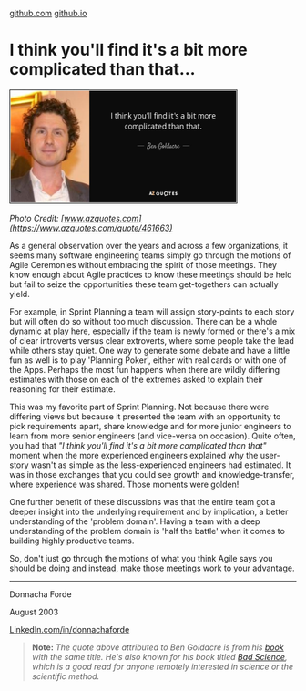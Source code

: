 [github.com](https://github.com/donnachaforde/donnachaforde.github.io) [github.io](https://donnachaforde.github.io)

# I think you'll find it's a bit more complicated than that...


<img src="./quote-i-think-you-ll-find-it-s-a-bit-more-complicated-than-that-ben-goldacre-46-16-63.jpg" alt="C++ Logo" width="400" height="200" />

_Photo Credit: [www.azquotes.com](https://www.azquotes.com/quote/461663)_


As a general observation over the years and across a few organizations, it seems many software engineering teams simply go through the motions of Agile Ceremonies without embracing the spirit of those meetings. They know enough about Agile practices to know these meetings should be held but fail to seize the opportunities these team get-togethers can actually yield. 

For example, in Sprint Planning a team will assign story-points to each story but will often do so without too much discussion. There can be a whole dynamic at play here, especially if the team is newly formed or there's a mix of clear introverts versus clear extroverts, where some people take the lead while others stay quiet. One way to generate some debate and have a little fun as well is to play 'Planning Poker', either with real cards or with one of the Apps. Perhaps the most fun happens when there are wildly differing estimates with those on each of the extremes asked to explain their reasoning for their estimate. 

This was my favorite part of Sprint Planning. Not because there were differing views but because it presented the team with an opportunity to pick requirements apart, share knowledge and for more junior engineers to learn from more senior engineers (and vice-versa on occasion). Quite often, you had that _"I think you'll find it's a bit more complicated than that"_ moment when the more experienced engineers explained why the user-story wasn't as simple as the less-experienced engineers had estimated. It was in those exchanges that you could see growth and knowledge-transfer, where experience was shared. Those moments were golden!

One further benefit of these discussions was that the entire team got a deeper insight into the underlying requirement and by implication, a better understanding of the 'problem domain'. Having a team with a deep understanding of the problem domain is 'half the battle' when it comes to building highly productive teams. 

So, don't just go through the motions of what you think Agile says you should be doing and instead, make those meetings work to your advantage. 



***
Donnacha Forde

August 2003

[LinkedIn.com/in/donnachaforde](https://www.linkedin.com/in/donnachaforde)

> **Note:**
_The quote above attributed to Ben Goldacre is from his [book](https://www.amazon.co.uk/Think-Youll-Find-More-Complicated/dp/0007505140) with the same title. He's also known for his book titled [Bad Science](https://www.amazon.co.uk/Bad-Science-Ben-Goldacre/dp/000728487X), which is a good read for anyone remotely interested in science or the scientific method._